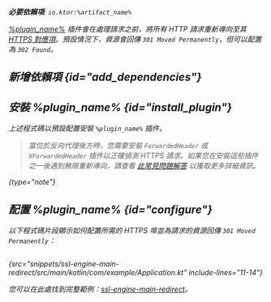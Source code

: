 [//]: # (title: HTTPS 重新導向)

<primary-label ref="server-plugin"/>

<var name="plugin_name" value="HttpsRedirect"/>
<var name="package_name" value="io.ktor.server.plugins.httpsredirect"/>
<var name="artifact_name" value="ktor-server-http-redirect"/>

<tldr>
<p>
<b>必要依賴項</b>: <code>io.ktor:%artifact_name%</code>
</p>
<var name="example_name" value="ssl-engine-main-redirect"/>
<include from="lib.topic" element-id="download_example"/>
<include from="lib.topic" element-id="native_server_supported"/>
</tldr>

[%plugin_name%](https://api.ktor.io/ktor-server/ktor-server-plugins/ktor-server-http-redirect/io.ktor.server.plugins.httpsredirect/-https-redirect.html) 插件會在處理請求之前，將所有 HTTP 請求重新導向至其 [HTTPS 對應項](server-ssl.md)。預設情況下，資源會回傳 `301 Moved Permanently`，但可以配置為 `302 Found`。

## 新增依賴項 {id="add_dependencies"}

<include from="lib.topic" element-id="add_ktor_artifact_intro"/>
<include from="lib.topic" element-id="add_ktor_artifact"/>

## 安裝 %plugin_name% {id="install_plugin"}

<include from="lib.topic" element-id="install_plugin"/>

上述程式碼以預設配置安裝 `%plugin_name%` 插件。

>當位於反向代理後方時，您需要安裝 `ForwardedHeader` 或 `XForwardedHeader` 插件以正確偵測 HTTPS 請求。如果您在安裝這些插件之一後遇到無限重新導向，請查看 [此常見問題解答](FAQ.topic#infinite-redirect) 以獲取更多詳細資訊。
>
{type="note"}

## 配置 %plugin_name% {id="configure"}

以下程式碼片段顯示如何配置所需的 HTTPS 埠並為請求的資源回傳 `301 Moved Permanently`：

```kotlin
```
{src="snippets/ssl-engine-main-redirect/src/main/kotlin/com/example/Application.kt" include-lines="11-14"}

您可以在此處找到完整範例：[ssl-engine-main-redirect](https://github.com/ktorio/ktor-documentation/tree/%ktor_version%/codeSnippets/snippets/ssl-engine-main-redirect)。